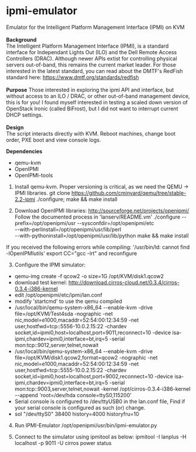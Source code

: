 # ipmi-emulator
Emulator for the Intelligent Platform Management Interface (IPMI) on KVM
<br><br>
<b>Background</b><br>
The Intelligent Platform Management Interface (IPMI), is a standard interface for Independant Lights Out (ILO) and the Dell Remote Access Controllers (DRAC). Although newer APIs extist for controlling physical servers out-of-band, this remains the current market leader. For those interested in the latest standard, you can read about the DMTF's RedFish standard here: https://www.dmtf.org/standards/redfish <br>
<br>
<b>Purpose</b>
Those interested in exploring the ipmi API and interface, but without access to an ILO / DRAC, or other out-of-band management device, this is for you! I found myself interested in testing a scaled down version of OpenStack Ironic (called BiFrost), but I did not want to interrupt current DHCP settings.<br>
<br>
<b>Design</b><br>
The script interacts directly with KVM. Reboot machines, change boot order, PXE boot and view console logs.

<b>Dependencies</b>
- qemu-kvm
- OpenIPMI
- OpenIPMI-tools

1) Install qemu-kvm. Proper versioning is critical, as we need the QEMU -> IPMI libraries.
   git clone https://github.com/cminyard/qemu/tree/stable-2.2-ipmi
   ./configure; make && make install
   
2) Download OpenIPMI libraries: http://sourceforge.net/projects/openipmi/
   Follow the documented process in 'lanserv/README.vm'
      ./configure --prefix=/opt/openipmi/usr --sysconfdir=/opt/openipmi/etc \
            --with-perlinstall=/opt/openipmi/usr/lib/perl \
            --with-pythoninstall=/opt/openipmi/usr/lib/python
      make && make install
      
If you received the following errors while compiling: 
'/usr/bin/ld: cannot find -lOpenIPMIutils'
export CC="gcc -lrt" and reconfigure

3) Configure the IPMI simulator:
- qemu-img create -f qcow2 -o size=1G /opt/KVM/disk1.qcow2
- download test kernel: http://download.cirros-cloud.net/0.3.4/cirros-0.3.4-i386-kernel
- edit /opt/openipmi/etc/ipmi/lan.conf
- modify 'startcmd' to use the qemu compiled
- /usr/local/bin/qemu-system-x86_64 --enable-kvm -drive file=/opt/KVM/Test4sda -nographic -net nic,model=e1000,macaddr=52:54:00:12:34:59 -net user,hostfwd=tcp::5556-10.0.2.15:22 -chardev socket,id=ipmi0,host=localhost,port=9011,reconnect=10 -device isa-ipmi,chardev=ipmi0,interface=bt,irq=5 -serial mon:tcp::9012,server,telnet,nowait
- /usr/local/bin/qemu-system-x86_64 --enable-kvm -drive file=/opt/KVM/disk1.qcow2,format=qcow2 -nographic -net nic,model=e1000,macaddr=52:54:00:12:34:59 -net user,hostfwd=tcp::5555-10.0.2.15:22 -chardev socket,id=ipmi0,host=localhost,port=9002,reconnect=10 -device isa-ipmi,chardev=ipmi0,interface=bt,irq=5 -serial mon:tcp::9003,server,telnet,nowait -kernel /opt/cirros-0.3.4-i386-kernel --append 'root=/dev/hda console=ttyS0,115200'
- Serial console is configured to /dev/ttyUSB0 in the lan.conf file, Find if your serial console is configured as such (or) change.
- sol "/dev/ttyS0" 38400 history=4000 historyfru=10

4) Run IPMI-Emulator
/opt/openipmi/usr/bin/ipmi-emulator.py

5) Connect to the simulator using ipmitool as below:
 ipmitool -I lanplus -H localhost -p 9011 -U cirros power status
